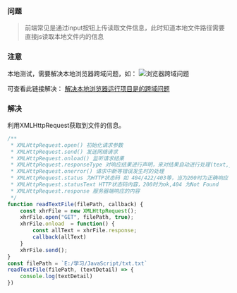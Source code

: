 ### 问题 

> 前端常见是通过input按钮上传读取文件信息，此时知道本地文件路径需要直接js读取本地文件内的信息

### 注意 

本地测试，需要解决本地浏览器跨域问题，如：
![浏览器跨域问题](https://img-blog.csdnimg.cn/20210309224219638.png)


可查看此链接解决：
[解决本地浏览器运行项目是的跨域问题](https://blog.csdn.net/weixin_38545763/article/details/103800676)


### 解决 

利用XMLHttpRequest获取到文件的信息。

```javascript
/**
 * XMLHttpRequest.open() 初始化请求参数
 * XMLHttpRequest.send() 发送网络请求
 * XMLHttpRequest.onload() 监听请求结果
 * XMLHttpRequest.responseType 对响应结果进行声明，来对结果自动进行处理(text,json,blob,document)
 * XMLHttpRequest.onerror() 请求中断等错误发生时的处理
 * XMLHttpRequest.status 为HTTP状态码 如 404/422/403等，当为200时为正确响应
 * XMLHttpRequest.statusText HTTP状态码内容，200时为ok,404 为Not Found
 * XMLHttpRequest.response 服务器端响应的内容
 */
function readTextFile(filePath, callback) {
    const xhrFile = new XMLHttpRequest();
    xhrFile.open("GET", filePath, true);
    xhrFile.onload  = function() {
        const allText = xhrFile.response;
        callback(allText)
    }
    xhrFile.send();
}
const filePath = `E:/学习/JavaScript/txt.txt`
readTextFile(filePath, (textDetail) => {
    console.log(textDetail)
})
```
